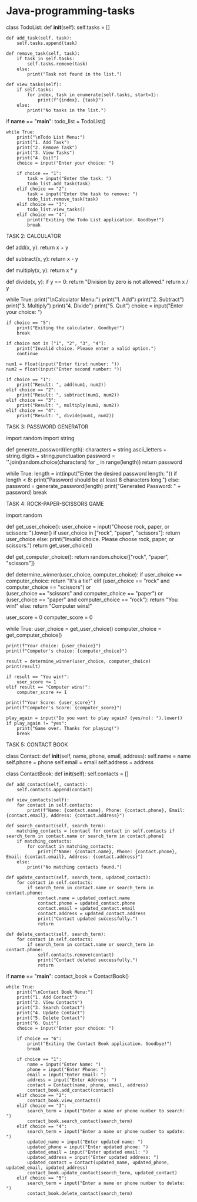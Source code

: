 # Java-programming-tasks
class TodoList:
    def __init__(self):
        self.tasks = []

    def add_task(self, task):
        self.tasks.append(task)

    def remove_task(self, task):
        if task in self.tasks:
            self.tasks.remove(task)
        else:
            print("Task not found in the list.")

    def view_tasks(self):
        if self.tasks:
            for index, task in enumerate(self.tasks, start=1):
                print(f"{index}. {task}")
        else:
            print("No tasks in the list.")

if __name__ == "__main__":
    todo_list = TodoList()
    
    while True:
        print("\nTodo List Menu:")
        print("1. Add Task")
        print("2. Remove Task")
        print("3. View Tasks")
        print("4. Quit")
        choice = input("Enter your choice: ")

        if choice == "1":
            task = input("Enter the task: ")
            todo_list.add_task(task)
        elif choice == "2":
            task = input("Enter the task to remove: ")
            todo_list.remove_task(task)
        elif choice == "3":
            todo_list.view_tasks()
        elif choice == "4":
            print("Exiting the Todo List application. Goodbye!")
            break
            
TASK 2: CALCULATOR

def add(x, y):
    return x + y

def subtract(x, y):
    return x - y

def multiply(x, y):
    return x * y

def divide(x, y):
    if y == 0:
        return "Division by zero is not allowed."
    return x / y

while True:
    print("\nCalculator Menu:")
    print("1. Add")
    print("2. Subtract")
    print("3. Multiply")
    print("4. Divide")
    print("5. Quit")
    choice = input("Enter your choice: ")

    if choice == "5":
        print("Exiting the calculator. Goodbye!")
        break

    if choice not in ["1", "2", "3", "4"]:
        print("Invalid choice. Please enter a valid option.")
        continue

    num1 = float(input("Enter first number: "))
    num2 = float(input("Enter second number: "))

    if choice == "1":
        print("Result: ", add(num1, num2))
    elif choice == "2":
        print("Result: ", subtract(num1, num2))
    elif choice == "3":
        print("Result: ", multiply(num1, num2))
    elif choice == "4":
        print("Result: ", divide(num1, num2))

TASK 3: PASSWORD GENERATOR

import random
import string

def generate_password(length):
    characters = string.ascii_letters + string.digits + string.punctuation
    password = ''.join(random.choice(characters) for _ in range(length))
    return password

while True:
    length = int(input("Enter the desired password length: "))
    if length < 8:
        print("Password should be at least 8 characters long.")
    else:
        password = generate_password(length)
        print("Generated Password: " + password)
        break

        
TASK 4: ROCK-PAPER-SCISSORS GAME

import random

def get_user_choice():
    user_choice = input("Choose rock, paper, or scissors: ").lower()
    if user_choice in ["rock", "paper", "scissors"]:
        return user_choice
    else:
        print("Invalid choice. Please choose rock, paper, or scissors.")
        return get_user_choice()

def get_computer_choice():
    return random.choice(["rock", "paper", "scissors"])

def determine_winner(user_choice, computer_choice):
    if user_choice == computer_choice:
        return "It's a tie!"
    elif (user_choice == "rock" and computer_choice == "scissors") or \
         (user_choice == "scissors" and computer_choice == "paper") or \
         (user_choice == "paper" and computer_choice == "rock"):
        return "You win!"
    else:
        return "Computer wins!"

user_score = 0
computer_score = 0

while True:
    user_choice = get_user_choice()
    computer_choice = get_computer_choice()
    
    print(f"Your choice: {user_choice}")
    print(f"Computer's choice: {computer_choice}")
    
    result = determine_winner(user_choice, computer_choice)
    print(result)
    
    if result == "You win!":
        user_score += 1
    elif result == "Computer wins!":
        computer_score += 1
    
    print(f"Your Score: {user_score}")
    print(f"Computer's Score: {computer_score}")
    
    play_again = input("Do you want to play again? (yes/no): ").lower()
    if play_again != "yes":
        print("Game over. Thanks for playing!")
        break

TASK 5: CONTACT BOOK

class Contact:
    def __init__(self, name, phone, email, address):
        self.name = name
        self.phone = phone
        self.email = email
        self.address = address

class ContactBook:
    def __init__(self):
        self.contacts = []

    def add_contact(self, contact):
        self.contacts.append(contact)

    def view_contacts(self):
        for contact in self.contacts:
            print(f"Name: {contact.name}, Phone: {contact.phone}, Email: {contact.email}, Address: {contact.address}")

    def search_contact(self, search_term):
        matching_contacts = [contact for contact in self.contacts if search_term in contact.name or search_term in contact.phone]
        if matching_contacts:
            for contact in matching_contacts:
                print(f"Name: {contact.name}, Phone: {contact.phone}, Email: {contact.email}, Address: {contact.address}")
        else:
            print("No matching contacts found.")

    def update_contact(self, search_term, updated_contact):
        for contact in self.contacts:
            if search_term in contact.name or search_term in contact.phone:
                contact.name = updated_contact.name
                contact.phone = updated_contact.phone
                contact.email = updated_contact.email
                contact.address = updated_contact.address
                print("Contact updated successfully.")
                return

    def delete_contact(self, search_term):
        for contact in self.contacts:
            if search_term in contact.name or search_term in contact.phone:
                self.contacts.remove(contact)
                print("Contact deleted successfully.")
                return

if __name__ == "__main__":
    contact_book = ContactBook()
    
    while True:
        print("\nContact Book Menu:")
        print("1. Add Contact")
        print("2. View Contacts")
        print("3. Search Contact")
        print("4. Update Contact")
        print("5. Delete Contact")
        print("6. Quit")
        choice = input("Enter your choice: ")

        if choice == "6":
            print("Exiting the Contact Book application. Goodbye!")
            break

        if choice == "1":
            name = input("Enter Name: ")
            phone = input("Enter Phone: ")
            email = input("Enter Email: ")
            address = input("Enter Address: ")
            contact = Contact(name, phone, email, address)
            contact_book.add_contact(contact)
        elif choice == "2":
            contact_book.view_contacts()
        elif choice == "3":
            search_term = input("Enter a name or phone number to search: ")
            contact_book.search_contact(search_term)
        elif choice == "4":
            search_term = input("Enter a name or phone number to update: ")
            updated_name = input("Enter updated name: ")
            updated_phone = input("Enter updated phone: ")
            updated_email = input("Enter updated email: ")
            updated_address = input("Enter updated address: ")
            updated_contact = Contact(updated_name, updated_phone, updated_email, updated_address)
            contact_book.update_contact(search_term, updated_contact)
        elif choice == "5":
            search_term = input("Enter a name or phone number to delete: ")
            contact_book.delete_contact(search_term)






